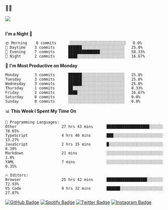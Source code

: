 ### 🤙🍺

<a href="https://github-readme-stats.vercel.app/api?username=hzak2xx&count_private=true&show_icons=true&theme=dracula">
  <img align="center" src="https://github-readme-stats.vercel.app/api?username=hzak2xx&count_private=true&show_icons=true&theme=dracula" />
</a>  
</br>
</br>

<!--START_SECTION:waka-->
**I'm a Night 🦉** 

```text
🌞 Morning    0 commits      ░░░░░░░░░░░░░░░░░░░░░░░░░   0.0% 
🌆 Daytime    3 commits      ██████░░░░░░░░░░░░░░░░░░░   25.0% 
🌃 Evening    7 commits      ██████████████░░░░░░░░░░░   58.33% 
🌙 Night      2 commits      ████░░░░░░░░░░░░░░░░░░░░░   16.67%

```
📅 **I'm Most Productive on Monday** 

```text
Monday       3 commits      ██████░░░░░░░░░░░░░░░░░░░   25.0% 
Tuesday      3 commits      ██████░░░░░░░░░░░░░░░░░░░   25.0% 
Wednesday    3 commits      ██████░░░░░░░░░░░░░░░░░░░   25.0% 
Thursday     1 commits      ██░░░░░░░░░░░░░░░░░░░░░░░   8.33% 
Friday       2 commits      ████░░░░░░░░░░░░░░░░░░░░░   16.67% 
Saturday     0 commits      ░░░░░░░░░░░░░░░░░░░░░░░░░   0.0% 
Sunday       0 commits      ░░░░░░░░░░░░░░░░░░░░░░░░░   0.0%

```


📊 **This Week I Spent My Time On** 

```text
💬 Programming Languages: 
Other                    27 hrs 43 mins      ███████████████████░░░░░░   78.65% 
TypeScript               4 hrs 40 mins       ███░░░░░░░░░░░░░░░░░░░░░░   13.27% 
JavaScript               2 hrs 15 mins       █░░░░░░░░░░░░░░░░░░░░░░░░   6.39% 
Markdown                 21 mins             ░░░░░░░░░░░░░░░░░░░░░░░░░   1.0% 
YAML                     7 mins              ░░░░░░░░░░░░░░░░░░░░░░░░░   0.35%

🔥 Editors: 
Browser                  25 hrs 42 mins      ██████████████████░░░░░░░   72.93% 
VS Code                  9 hrs 32 mins       ██████░░░░░░░░░░░░░░░░░░░   27.07%

```


<!--END_SECTION:waka-->

[![GitHub Badge](https://img.shields.io/badge/GitHub-100000?style=for-the-badge&logo=github&logoColor=white)](https://github.com/hzak2xx)
[![Spotify Badge](https://img.shields.io/badge/Spotify-1ED760?&style=for-the-badge&logo=spotify&logoColor=white)](https://open.spotify.com/user/uf90s6sbbh75a1mt44clkhkvf)
[![Twitter Badge](https://img.shields.io/badge/Twitter-1DA1F2?style=for-the-badge&logo=twitter&logoColor=white)](https://twitter.com/hzak2xx)
[![Instagram Badge](https://img.shields.io/badge/Instagram-E4405F?style=for-the-badge&logo=instagram&logoColor=white)](https://www.instagram.com/hzak2xx/)
